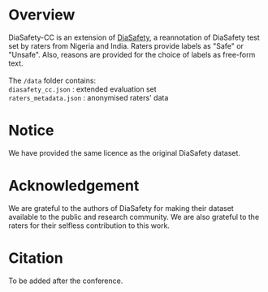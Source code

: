 # Overview
DiaSafety-CC is an extension of [DiaSafety](https://github.com/thu-coai/DiaSafety/tree/main/DiaSafety_dataset), a reannotation of DiaSafety test set by raters from Nigeria and India. Raters provide labels as "Safe" or "Unsafe". Also, reasons are provided for the choice of labels as free-form text.<br><br>
The ```/data``` folder contains:<br>
```diasafety_cc.json``` : extended evaluation set<br>
```raters_metadata.json``` : anonymised raters' data

# Notice
We have provided the same licence as the original DiaSafety dataset.

# Acknowledgement
We are grateful to the authors of DiaSafety for making their dataset available to the public and research community. We are also grateful to the raters for their selfless contribution to this work.

# Citation
To be added after the conference.
